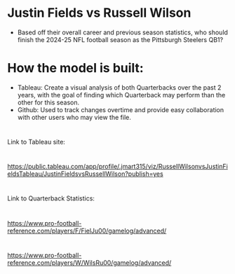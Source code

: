 # Justin Fields vs Russell Wilson
+ Based off their overall career and previous season statistics, who should finish the 2024-25 NFL football season as the Pittsburgh Steelers QB1?
#
#

# How the model is built:
+ Tableau: Create a visual analysis of both Quarterbacks over the past 2 years, with the goal of finding which Quarterback may perform than the other for this season.
+ Github: Used to track changes overtime and provide easy collaboration with other users who may view the file.
#
Link to Tableau site:
#
https://public.tableau.com/app/profile/.jmart315/viz/RussellWilsonvsJustinFieldsTableau/JustinFieldsvsRussellWilson?publish=yes
#
#
Link to Quarterback Statistics:
#
https://www.pro-football-reference.com/players/F/FielJu00/gamelog/advanced/ 
#
https://www.pro-football-reference.com/players/W/WilsRu00/gamelog/advanced/
#
#
